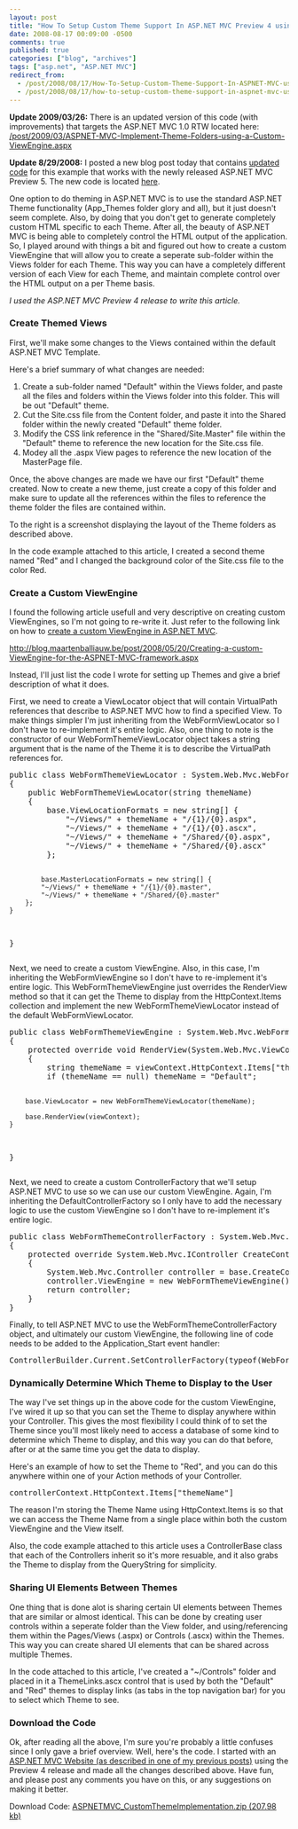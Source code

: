 ```yaml
---
layout: post
title: "How To Setup Custom Theme Support In ASP.NET MVC Preview 4 using a Custom ViewEngine"
date: 2008-08-17 00:09:00 -0500
comments: true
published: true
categories: ["blog", "archives"]
tags: ["asp.net", "ASP.NET MVC"]
redirect_from: 
  - /post/2008/08/17/How-To-Setup-Custom-Theme-Support-In-ASPNET-MVC-using-a-Custom-ViewEngine
  - /post/2008/08/17/how-to-setup-custom-theme-support-in-aspnet-mvc-using-a-custom-viewengine
---
```

<!-- more -->
<p><strong>Update 2009/03/26:</strong> There is an updated version of this code (with improvements) that targets the ASP.NET MVC 1.0 RTW located here: <a href="/post/2009/03/ASPNET-MVC-Implement-Theme-Folders-using-a-Custom-ViewEngine.aspx">/post/2009/03/ASPNET-MVC-Implement-Theme-Folders-using-a-Custom-ViewEngine.aspx</a>&nbsp;</p>
<p><strong>Update 8/29/2008:</strong> I posted a new blog post today that contains <a href="/post.aspx?id=5a6945d0-933a-4971-aac1-13dcd73711d9">updated code</a> for this example that works with the newly released ASP.NET MVC Preview 5. The new code is located <a href="/post.aspx?id=5a6945d0-933a-4971-aac1-13dcd73711d9">here</a>.</p>
<p>One option to do theming in ASP.NET MVC is to use the standard ASP.NET Theme functionality (App_Themes folder glory and all), but it just doesn't seem complete. Also, by doing that you don't get to generate completely custom HTML specific to each Theme. After all, the beauty of ASP.NET MVC is being able to completely control the HTML output of the application. So, I played around with things a bit and figured out how to create a custom ViewEngine that will allow you to create a seperate sub-folder within the Views folder for each Theme. This way you can have a completely different version of each View for each Theme, and maintain complete control over the HTML output on a per Theme basis.</p>
<p><em>I used the ASP.NET MVC Preview 4 release to write this article.</em></p>
<p><img src="/images/postsASPNETMVC_Preview4_CustomThemeFolderLayout.png" alt="" align="right" /></p>
<h3>Create Themed Views</h3>
<p>First, we'll make some changes to the Views contained within the default ASP.NET MVC Template.</p>
<p>Here's a brief summary of what changes are needed:</p>
<ol>
<li>Create a sub-folder named "Default" within the Views folder, and paste all the files and folders within the Views folder into this folder. This will be out "Default" theme.</li>
<li>Cut the Site.css file from the Content folder, and paste it into the Shared folder within the newly created "Default" theme folder.</li>
<li>Modify the CSS link reference in the "Shared/Site.Master" file within the "Default" theme to reference the new location for the Site.css file.</li>
<li>Modey all the .aspx View pages to reference the new location of the MasterPage file.</li>
</ol>
<p>Once, the above changes are made we have our first "Default" theme created. Now to create a new theme, just create a copy of this folder and make sure to update all the references within the files to reference the theme folder the files are contained within.</p>
<p>To the right is a screenshot displaying the layout of the Theme folders as described above.</p>
<p>In the code example attached to this article, I created a second theme named "Red" and I changed the background color of the Site.css file to the color Red.</p>
<h3>Create a Custom ViewEngine</h3>
<p>I found the following article usefull and very descriptive on creating custom ViewEngines, so I'm not going to re-write it. Just refer to the following link on how to <a href="http://blog.maartenballiauw.be/post/2008/05/20/Creating-a-custom-ViewEngine-for-the-ASPNET-MVC-framework.aspx">create a custom ViewEngine in ASP.NET MVC</a>.</p>
<p><a href="http://blog.maartenballiauw.be/post/2008/05/20/Creating-a-custom-ViewEngine-for-the-ASPNET-MVC-framework.aspx">http://blog.maartenballiauw.be/post/2008/05/20/Creating-a-custom-ViewEngine-for-the-ASPNET-MVC-framework.aspx</a></p>
<p>Instead, I'll just list the code I wrote for setting up Themes and give a brief description of what it does.</p>
<p>First, we need to create a ViewLocator object that will contain VirtualPath references that describe to ASP.NET MVC how to find a specified View. To make things simpler I'm just inheriting from the WebFormViewLocator so I don't have to re-implement it's entire logic. Also, one thing to note is the constructor of our WebFormThemeViewLocator object takes a string argument that is the name of the Theme it is to describe the VirtualPath references for.</p>
<pre class="brush: c-sharp; first-line: 1; tab-size: 4; toolbar: false; ">public class WebFormThemeViewLocator : System.Web.Mvc.WebFormViewLocator
{
    public WebFormThemeViewLocator(string themeName)
    {
        base.ViewLocationFormats = new string[] {
            "~/Views/" + themeName + "/{1}/{0}.aspx",
            "~/Views/" + themeName + "/{1}/{0}.ascx",
            "~/Views/" + themeName + "/Shared/{0}.aspx",
            "~/Views/" + themeName + "/Shared/{0}.ascx"
        };

            base.MasterLocationFormats = new string[] {
            "~/Views/" + themeName + "/{1}/{0}.master",
            "~/Views/" + themeName + "/Shared/{0}.master"
        };
    }
}</pre>
<p>Next, we need to create a custom ViewEngine. Also, in this case, I'm inheriting the WebFormViewEngine so I don't have to re-implement it's entire logic. This WebFormThemeViewEngine just overrides the RenderView method so that it can get the Theme to display from the HttpContext.Items collection and implement the new WebFormThemeViewLocator instead of the default WebFormViewLocator.</p>
<pre class="brush: c-sharp; first-line: 1; tab-size: 4; toolbar: false; ">public class WebFormThemeViewEngine : System.Web.Mvc.WebFormViewEngine
{
    protected override void RenderView(System.Web.Mvc.ViewContext viewContext)
    {
        string themeName = viewContext.HttpContext.Items["themeName"] as string;
        if (themeName == null) themeName = "Default";

        base.ViewLocator = new WebFormThemeViewLocator(themeName);

        base.RenderView(viewContext);
    }
}</pre>
<p>Next, we need to create a custom ControllerFactory that we'll setup ASP.NET MVC to use so we can use our custom ViewEngine. Again, I'm inheriting the DefaultControllerFactory so I only have to add the necessary logic to use the custom ViewEngine so I don't have to re-implement it's entire logic.</p>
<pre class="brush: c-sharp; first-line: 1; tab-size: 4; toolbar: false; ">public class WebFormThemeControllerFactory : System.Web.Mvc.DefaultControllerFactory
{
    protected override System.Web.Mvc.IController CreateController(System.Web.Routing.RequestContext requestContext, string controllerName)
    {
        System.Web.Mvc.Controller controller = base.CreateController(requestContext, controllerName) as System.Web.Mvc.Controller;
        controller.ViewEngine = new WebFormThemeViewEngine();
        return controller;
    }
}</pre>
<p>Finally, to tell ASP.NET MVC to use the WebFormThemeControllerFactory object, and ultimately our custom ViewEngine, the following line of code needs to be added to the Application_Start event handler:</p>
<pre class="brush: c-sharp; first-line: 1; tab-size: 4; toolbar: false; ">ControllerBuilder.Current.SetControllerFactory(typeof(WebFormThemeControllerFactory));</pre>
<h3>Dynamically Determine Which Theme to Display to the User</h3>
<p>The way I've set things up in the above code for the custom ViewEngine, I've wired it up so that you can set the Theme to display anywhere within your Controller. This gives the most flexibility I could think of to set the Theme since you'll most likely need to access a database of some kind to determine which Theme to display, and this way you can do that before, after or at the same time you get the data to display.</p>
<p>Here's an example of how to set the Theme to "Red", and you can do this anywhere within one of your Action methods of your Controller.</p>
<pre class="brush: c-sharp; first-line: 1; tab-size: 4; toolbar: false; ">controllerContext.HttpContext.Items["themeName"]</pre>
<p>The reason I'm storing the Theme Name using HttpContext.Items is so that we can access the Theme Name from a single place within both the custom ViewEngine and the View itself.</p>
<p>Also, the code example attached to this article uses a ControllerBase class that each of the Controllers inherit so it's more resuable, and it also grabs the Theme to display from the QueryString for simplicity.</p>
<h3>Sharing UI Elements Between Themes</h3>
<p>One thing that is done alot is sharing certain UI elements between Themes that are similar or almost identical. This can be done by creating user controls within a seperate folder than the View folder, and using/referencing them within the Pages/Views (.aspx) or Controls (.ascx) within the Themes. This way you can create shared UI elements that can be shared across multiple Themes.</p>
<p>In the code attached to this article, I've created a "~/Controls" folder and placed in it a ThemeLinks.ascx control that is used by both the "Default" and "Red" themes to display links (as tabs in the top navigation bar) for you to select which Theme to see.</p>
<h3>Download the Code</h3>
<p>Ok, after reading all the above, I'm sure you're probably a little confuses since I only gave a brief overview. Well, here's the code. I started with an <a href="/post.aspx?id=fa4fbb6a-6f47-4f43-91c1-f0ebb04544f8">ASP.NET MVC Website (as described in one of my previous posts)</a> using the Preview 4 release and made all the changes described above. Have fun, and please post any comments you have on this, or any suggestions on making it better.</p>
<p>Download Code: <a href="/file.axd?file=ASPNETMVC_CustomThemeImplementation.zip" rel="enclosure">ASPNETMVC_CustomThemeImplementation.zip (207.98 kb)</a></p>
